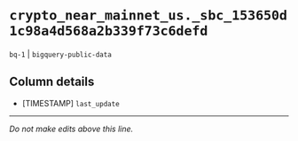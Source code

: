 # `crypto_near_mainnet_us._sbc_153650d1c98a4d568a2b339f73c6defd`
`bq-1` | `bigquery-public-data`

## Column details
* [TIMESTAMP] `last_update`

-------------------------------------------------------------------------------
*Do not make edits above this line.*
